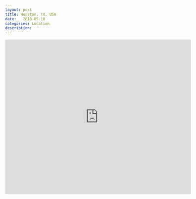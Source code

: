 ```yaml
---
layout: post
title: Houston, TX, USA
date:   2018-05-18
categories: Location
description: 
---
```


<div class="mapouter"><div class="gmap_canvas"><iframe width="600" height="500" id="gmap_canvas" src="https://maps.google.com/maps?q=Houston%2C%20Texas%2C%20USA&t=&z=13&ie=UTF8&iwloc=&output=embed" frameborder="0" scrolling="no" marginheight="0" marginwidth="0">